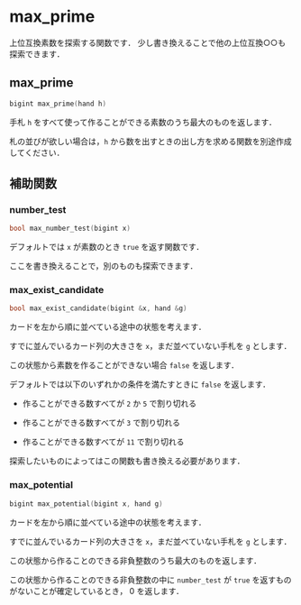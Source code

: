 # max_prime

上位互換素数を探索する関数です．
少し書き換えることで他の上位互換○○も探索できます．

## max_prime

```cpp
bigint max_prime(hand h)
```

手札 `h` をすべて使って作ることができる素数のうち最大のものを返します．

札の並びが欲しい場合は，`h` から数を出すときの出し方を求める関数を別途作成してください．

## 補助関数

### number_test

```cpp
bool max_number_test(bigint x)
```

デフォルトでは `x` が素数のとき `true` を返す関数です．

ここを書き換えることで，別のものも探索できます．

### max_exist_candidate

```cpp
bool max_exist_candidate(bigint &x, hand &g)
```

カードを左から順に並べている途中の状態を考えます．

すでに並んでいるカード列の大きさを `x`，まだ並べていない手札を `g` とします．

この状態から素数を作ることができない場合 `false` を返します．

デフォルトでは以下のいずれかの条件を満たすときに `false` を返します．

- 作ることができる数すべてが `2` か `5` で割り切れる

- 作ることができる数すべてが `3` で割り切れる

- 作ることができる数すべてが `11` で割り切れる

探索したいものによってはこの関数も書き換える必要があります．

### max_potential

```cpp
bigint max_potential(bigint x, hand g)
```

カードを左から順に並べている途中の状態を考えます．

すでに並んでいるカード列の大きさを `x`，まだ並べていない手札を `g` とします．

この状態から作ることのできる非負整数のうち最大のものを返します．

この状態から作ることのできる非負整数の中に `number_test` が `true` を返すものがないことが確定しているとき， $0$ を返します．
